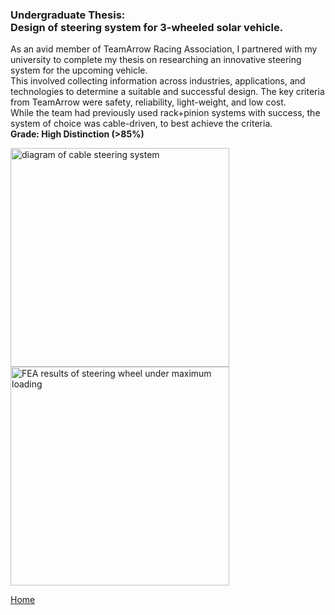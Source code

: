 ### **Undergraduate Thesis:** <br> Design of steering system for 3-wheeled solar vehicle.



As an avid member of TeamArrow Racing Association, I partnered with my university to complete my thesis on researching an innovative steering system for the upcoming vehicle. 
<br>
This involved collecting information across industries, applications, and technologies to determine a suitable and successful design. The key criteria from TeamArrow were safety, reliability, light-weight, and low cost. 
<br>
While the team had previously used rack+pinion systems with success, the system of choice was cable-driven, to best achieve the criteria. 
<br>
**Grade: High Distinction (>85%)**

<img src="./../../imgs/steering-pic-1.png" alt="diagram of cable steering system" height="350">
<img src="./../../imgs/steering-pic-2.png" alt="FEA results of steering wheel under maximum loading" height="350">


[Home](./..)
